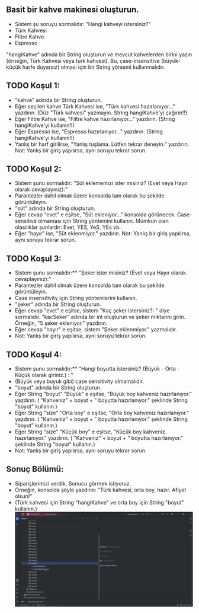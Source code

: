 ## Basit bir kahve makinesi oluşturun.

   - Sistem şu soruyu sormalıdır: "Hangi kahveyi istersiniz?"
   - Türk Kahvesi
   - Filtre Kahve
   - Espresso

"hangiKahve" adında bir String oluşturun ve mevcut kahvelerden birini yazın (örneğin, Türk Kahvesi veya turk kahvesi). 
     Bu, case-insensitive (büyük-küçük harfe duyarsız) olması için bir String yöntemi kullanmalıdır.

**TODO Koşul 1:**
   - 
   - "kahve" adında bir String oluşturun.
   - Eğer seçilen kahve Türk Kahvesi ise, "Türk kahvesi hazırlanıyor..." yazdırın. (Düz "Türk kahvesi" yazmayın. String hangiKahve'yi çağırın!!)
   - Eğer Filtre Kahve ise, "Filtre kahve hazırlanıyor..." yazdırın. (String hangiKahve'yi kullanın!!)
   - Eğer Espresso ise, "Espresso hazırlanıyor..." yazdırın. (String hangiKahve'yi kullanın!!)
   - Yanlış bir harf girilirse, "Yanlış tuşlama. Lütfen tekrar deneyin." yazdırın. Not: Yanlış bir giriş yapılırsa, aynı soruyu tekrar sorun.

**TODO Koşul 2:**
   - 
   - Sistem şunu sormalıdır: "Süt eklememizi ister misiniz? (Evet veya Hayır olarak cevaplayınız):"
   - Parantezler dahil olmak üzere konsolda tam olarak bu şekilde görüntüleyin.
   - "süt" adında bir String oluşturun.
   - Eğer cevap "evet" e eşitse, "Süt ekleniyor..." konsolda görünecek. Case-sensitive olmaması için String yöntemini kullanın. Mümkün olan olasılıklar şunlardır: Evet, YES, YeS, YEs vb.
   - Eğer "hayır" ise, "Süt eklenmiyor." yazdırın. Not: Yanlış bir giriş yapılırsa, aynı soruyu tekrar sorun.

**TODO Koşul 3:** 
   - 
   - Sistem şunu sormalıdır:** "Şeker ister misiniz? (Evet veya Hayır olarak cevaplayınız):"
   - Parantezler dahil olmak üzere konsolda tam olarak bu şekilde görüntüleyin.
   - Case insensitivity için String yöntemlerini kullanın.
   - "şeker" adında bir String oluşturun.
   - Eğer cevap "evet" e eşitse, sistem "Kaç şeker istersiniz?: " diye sormalıdır. "kacSeker" adında bir int oluşturun ve şeker miktarını girin. Örneğin, "5 şeker ekleniyor." yazdırın.
   - Eğer cevap "hayır" e eşitse, sistem "Şeker eklenmiyor." yazmalıdır. 
   - Not: Yanlış bir giriş yapılırsa, aynı soruyu tekrar sorun.

**TODO Koşul 4:**
   - 
   - Sistem şunu sormalıdır:** "Hangi boyutta istersiniz? (Büyük - Orta - Küçük olarak giriniz.) : "
   - (Büyük veya buyuk gibi) case sensitivity olmamalıdır.
   - "boyut" adında bir String oluşturun.
   - Eğer String "boyut" "Büyük" e eşitse, "Büyük boy kahveniz hazırlanıyor." yazdırın. ( "Kahveniz" + boyut + " boyutta hazırlanıyor." şeklinde String "boyut" kullanın.)
   - Eğer String "size" "Orta boy" e eşitse, "Orta boy kahveniz hazırlanıyor." yazdırın. ( "Kahveniz" + boyut + " boyutta hazırlanıyor." şeklinde String "boyut" kullanın.)
   - Eğer String "size" "Küçük boy" e eşitse, "Küçük boy kahveniz hazırlanıyor." yazdırın. ( "Kahveniz" + boyut + " boyutta hazırlanıyor." şeklinde String "boyut" kullanın.) 
   - Not: Yanlış bir giriş yapılırsa, aynı soruyu tekrar sorun.

**Sonuç Bölümü:**
   - 
   - Siparişlerimizi verdik. Sonucu görmek istiyoruz.
   - Örneğin, konsolda şöyle yazdırın: "Türk kahvesi, orta boy, hazır. Afiyet olsun!"
   - (Türk kahvesi için String "hangiKahve" ve orta boy için String "boyut" kullanın.)
![TechnoCoffee.gif](TechnoCoffee.gif)